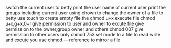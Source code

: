 switch the current user to betty
print the user name of current user
print the groups including current user
using chown to change the owner of a file to betty
use touch to create empty file
the chmod u+x execute file
chmod u+x,g+x,0+r give permission to user and owner to excute file
give permission to the owner,group owner and others
chmod 007 give permission to other users only
chmod 753 set mode to a file to read write and excute
you use chmod -- reference to mirror a file
